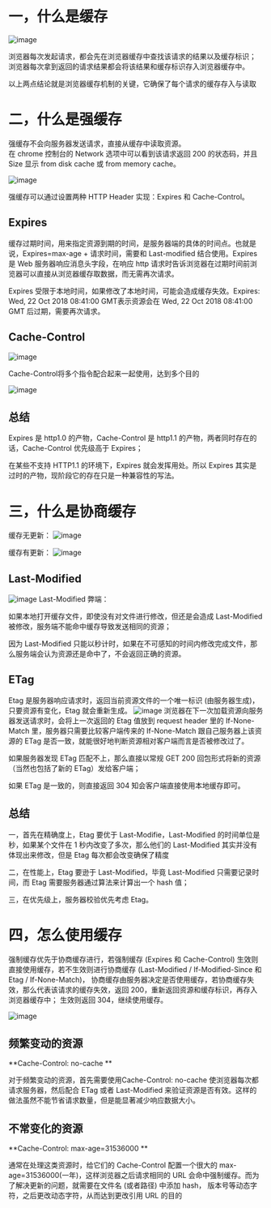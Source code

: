 # 一，什么是缓存
![image](https://raw.githubusercontent.com/labsInsight/blogs/master/Resources/12_cash_01.png)    

浏览器每次发起请求，都会先在浏览器缓存中查找该请求的结果以及缓存标识；    
浏览器每次拿到返回的请求结果都会将该结果和缓存标识存入浏览器缓存中。

以上两点结论就是浏览器缓存机制的关键，它确保了每个请求的缓存存入与读取
# 二，什么是强缓存
强缓存不会向服务器发送请求，直接从缓存中读取资源。    
在 chrome 控制台的 Network 选项中可以看到该请求返回 200 的状态码，并且 Size 显示 from disk cache 或 from memory cache。

![image](https://raw.githubusercontent.com/labsInsight/blogs/master/Resources/12_cash_02.png)      

强缓存可以通过设置两种 HTTP Header 实现：Expires 和 Cache-Control。
## Expires 
缓存过期时间，用来指定资源到期的时间，是服务器端的具体的时间点。也就是说，Expires=max-age + 请求时间，需要和 Last-modified 结合使用。Expires 是 Web 服务器响应消息头字段，在响应 http 请求时告诉浏览器在过期时间前浏览器可以直接从浏览器缓存取数据，而无需再次请求。

Expires 受限于本地时间，如果修改了本地时间，可能会造成缓存失效。Expires: Wed, 22 Oct 2018 08:41:00 GMT表示资源会在 Wed, 22 Oct 2018 08:41:00 GMT 后过期，需要再次请求。

## Cache-Control
![image](https://raw.githubusercontent.com/labsInsight/blogs/master/Resources/12_cash_04.png)      

Cache-Control将多个指令配合起来一起使用，达到多个目的   

![image](https://raw.githubusercontent.com/labsInsight/blogs/master/Resources/12_cash_03.png)  
## 总结
Expires 是 http1.0 的产物，Cache-Control 是 http1.1 的产物，两者同时存在的话，Cache-Control 优先级高于 Expires；

在某些不支持 HTTP1.1 的环境下，Expires 就会发挥用处。所以 Expires 其实是过时的产物，现阶段它的存在只是一种兼容性的写法。

# 三，什么是协商缓存
缓存无更新：
![image](https://raw.githubusercontent.com/labsInsight/blogs/master/Resources/12_cash_04.png)     

缓存有更新：
![image](https://raw.githubusercontent.com/labsInsight/blogs/master/Resources/12_cash_05.png) 
## Last-Modified
![image](https://raw.githubusercontent.com/labsInsight/blogs/master/Resources/12_cash_06.png) 
Last-Modified 弊端：

如果本地打开缓存文件，即使没有对文件进行修改，但还是会造成 Last-Modified 被修改，服务端不能命中缓存导致发送相同的资源；

因为 Last-Modified 只能以秒计时，如果在不可感知的时间内修改完成文件，那么服务端会认为资源还是命中了，不会返回正确的资源。
## ETag
Etag 是服务器响应请求时，返回当前资源文件的一个唯一标识 (由服务器生成)，只要资源有变化，Etag 就会重新生成。
![image](https://raw.githubusercontent.com/labsInsight/blogs/master/Resources/12_cash_07.png) 
浏览器在下一次加载资源向服务器发送请求时，会将上一次返回的 Etag 值放到 request header 里的 If-None-Match 里，服务器只需要比较客户端传来的 If-None-Match 跟自己服务器上该资源的 ETag 是否一致，就能很好地判断资源相对客户端而言是否被修改过了。

如果服务器发现 ETag 匹配不上，那么直接以常规 GET 200 回包形式将新的资源（当然也包括了新的 ETag）发给客户端；

如果 ETag 是一致的，则直接返回 304 知会客户端直接使用本地缓存即可。
## 总结
一，首先在精确度上，Etag 要优于 Last-Modifie，Last-Modified 的时间单位是秒，如果某个文件在 1 秒内改变了多次，那么他们的 Last-Modified 其实并没有体现出来修改，但是 Etag 每次都会改变确保了精度


二，在性能上，Etag 要逊于 Last-Modified，毕竟 Last-Modified 只需要记录时间，而 Etag 需要服务器通过算法来计算出一个 hash 值；



三，在优先级上，服务器校验优先考虑 Etag。

# 四，怎么使用缓存
强制缓存优先于协商缓存进行，若强制缓存 (Expires 和 Cache-Control) 生效则直接使用缓存，若不生效则进行协商缓存 (Last-Modified / If-Modified-Since 和 Etag / If-None-Match)，
协商缓存由服务器决定是否使用缓存，若协商缓存失效，那么代表该请求的缓存失效，返回 200，重新返回资源和缓存标识，再存入浏览器缓存中；
生效则返回 304，继续使用缓存。   

![image](https://raw.githubusercontent.com/labsInsight/blogs/master/Resources/12_cash_08.png) 

## 频繁变动的资源
**Cache-Control: no-cache  ** 

对于频繁变动的资源，首先需要使用Cache-Control: no-cache 使浏览器每次都请求服务器，然后配合 ETag 或者 Last-Modified 来验证资源是否有效。这样的做法虽然不能节省请求数量，但是能显著减少响应数据大小。

## 不常变化的资源
**Cache-Control: max-age=31536000 **   

通常在处理这类资源时，给它们的 Cache-Control 配置一个很大的 max-age=31536000(一年)，这样浏览器之后请求相同的 URL 会命中强制缓存。而为了解决更新的问题，就需要在文件名 (或者路径) 中添加 hash， 版本号等动态字符，之后更改动态字符，从而达到更改引用 URL 的目的
